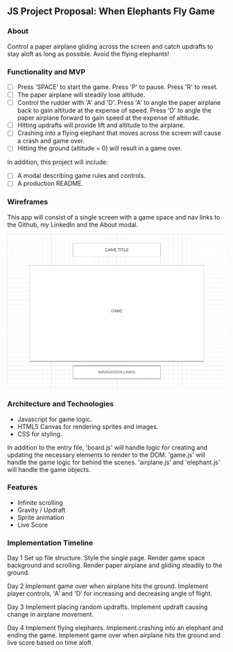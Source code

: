 ## JS Project Proposal: When Elephants Fly Game

### About

Control a paper airplane gliding across the screen and catch updrafts to stay aloft as long as possible. Avoid the flying elephants!

### Functionality and MVP

- [ ] Press 'SPACE' to start the game. Press 'P' to pause. Press 'R' to reset.
- [ ] The paper airplane will steadily lose altitude. 
- [ ] Control the rudder with 'A' and 'D'.
      Press 'A' to angle the paper airplane back to gain altitude at the expense of speed.
      Press 'D' to angle the paper airplane forward to gain speed at the expense of altitude.
- [ ] Hitting updrafts will provide lift and altitude to the airplane.
- [ ] Crashing into a flying elephant that moves across the screen will cause a crash and game over.
- [ ] Hitting the ground (altitude = 0) will result in a game over. 

In addition, this project will include:

- [ ] A modal describing game rules and controls.
- [ ] A production README.

### Wireframes

This app will consist of a single screen with a game space and nav links to the Github, my LinkedIn and the About modal. 

![Wireframe](https://github.com/DanCNo/When-Elephants-Fly-Game/blob/master/assets/images/wireframe.png)

### Architecture and Technologies

* Javascript for game logic.
* HTML5 Canvas for rendering sprites and images.
* CSS for styling.

In addition to the entry file, 'board.js' will handle logic for creating and updating the necessary elements to render to the DOM. 'game.js' will handle the game logic for behind the scenes. 'airplane.js' and 'elephant.js' will handle the game objects. 

### Features

* Infinite scrolling
* Gravity / Updraft
* Sprite animation
* Live Score

### Implementation Timeline

Day 1
Set up file structure. Style the single page. Render game space background and scrolling. Render paper airplane and gliding steadily to the ground. 

Day 2
Implement game over when airplane hits the ground. Implement player controls, 'A' and 'D' for increasing and decreasing angle of flight. 

Day 3
Implement placing random updrafts. Implement updraft causing change in airplane movement.

Day 4
Implement flying elephants. Implement crashing into an elephant and ending the game. Implement game over when airplane hits the ground and live score based on time aloft.